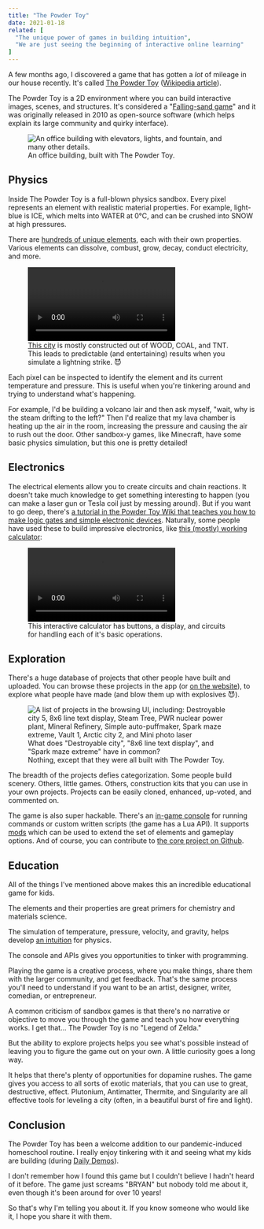 ```yaml
---
title: "The Powder Toy"
date: 2021-01-18
related: [
  "The unique power of games in building intuition",
  "We are just seeing the beginning of interactive online learning"
]
---
```


A few months ago, I discovered a game that has gotten a *lot* of mileage in our house recently. It's called [The Powder Toy](https://powdertoy.co.uk) ([Wikipedia article](https://en.wikipedia.org/wiki/The_Powder_Toy)).

The Powder Toy is a 2D environment where you can build interactive images, scenes, and structures. It's considered a "[Falling-sand game](https://en.wikipedia.org/wiki/Falling-sand_game)" and it was originally released in 2010 as open-source software (which helps explain its large community and quirky interface).

<figure class="center">
  <img src="{{site.url}}/assets/images/PowderToy.webp" alt="An office building with elevators, lights, and fountain, and many other details." />
  <figcaption>An office building, built with The Powder Toy.</figcaption>
</figure>

## Physics

Inside The Powder Toy is a full-blown physics sandbox. Every pixel represents an element with realistic material properties. For example, light-blue is ICE, which melts into WATER at 0°C, and can be crushed into SNOW at high pressures.

There are [hundreds of unique elements](https://powdertoy.co.uk/Wiki/W/Elements.html), each with their own properties. Various elements can dissolve, combust, grow, decay, conduct electricity, and more.

<figure class="center">
  <video controls onended="this.currentTime = 0">
    <source src="{{site.url}}/assets/video/PowderToyCityExplodes.webm" type="video/webm">
    Your browser does not support the video tag.
  </video>
  <figcaption><a href="https://powdertoy.co.uk/Browse/View.html?ID=1146000" target="_blank">This city</a> is mostly constructed out of WOOD, COAL, and TNT.<br />This leads to predictable (and entertaining) results when you simulate a lightning strike. 😈</figcaption>
</figure>

Each pixel can be inspected to identify the element and its current temperature and pressure. This is useful when you're tinkering around and trying to understand what's happening.

For example, I'd be building a volcano lair and then ask myself, "wait, why is the steam drifting to the left?" Then I'd realize that my lava chamber is heating up the air in the room, increasing the pressure and causing the air to rush out the door. Other sandbox-y games, like Minecraft, have some basic physics simulation, but this one is pretty detailed!

## Electronics

The electrical elements allow you to create circuits and chain reactions. It doesn't take much knowledge to get something interesting to happen (you can make a laser gun or Tesla coil just by messing around). But if you want to go deep, there's [a tutorial in the Powder Toy Wiki that teaches you how to make logic gates and simple electronic devices](https://powdertoy.co.uk/Wiki/W/Complete_Electronics_Tutorial.html). Naturally, some people have used these to build impressive electronics, like [this (mostly) working calculator](https://powdertoy.co.uk/Browse/View.html?ID=389689):

<figure class="center">
  <video controls onended="this.currentTime = 0">
    <source src="{{site.url}}/assets/video/PowderToyCalc.webm" type="video/webm">
    Your browser does not support the video tag.
  </video>
  <figcaption>This interactive calculator has buttons, a display, and circuits for handling each of it's basic operations.</figcaption>
</figure>

## Exploration

There's a huge database of projects that other people have built and uploaded. You can browse these projects in the app (or [on the website](https://powdertoy.co.uk/Browse.html)), to explore what people have made (and blow them up with explosives 😈).

<figure class="center">
  <img src="{{site.url}}/assets/images/PowderToyBrowse.png" alt="A list of projects in the browsing UI, including: Destroyable city 5, 8x6 line text display, Steam Tree, PWR nuclear power plant, Mineral Refinery, Simple auto-puffmaker, Spark maze extreme, Vault 1, Arctic city 2, and Mini photo laser" />
  <figcaption>What does "Destroyable city", "8x6 line text display", and "Spark maze extreme" have in common? <br>Nothing, except that they were all built with The Powder Toy.</figcaption>
</figure>

The breadth of the projects defies categorization. Some people build scenery. Others, little games. Others, construction kits that you can use in your own projects. Projects can be easily cloned, enhanced, up-voted, and commented on.

The game is also super hackable. There's an [in-game console](https://powdertoy.co.uk/Wiki/W/Using_The_Console.html) for running commands or custom written scripts (the game has a Lua API). It supports [mods](https://powdertoy.co.uk/Wiki/W/Mod_collection.html) which can be used to extend the set of elements and gameplay options. And of course, you can contribute to [the core project on Github](https://github.com/The-Powder-Toy/The-Powder-Toy).

## Education

All of the things I've mentioned above makes this an incredible educational game for kids.

The elements and their properties are great primers for chemistry and materials science.

The simulation of temperature, pressure, velocity, and gravity, helps develop [an intuition]({{site.url}}/2019/03/28/the-unique-power-of-games-in-building-intuition/) for physics.

The console and APIs gives you opportunities to tinker with programming.

Playing the game is a creative process, where you make things, share them with the larger community, and get feedback. That's the same process you'll need to understand if you want to be an artist, designer, writer, comedian, or entrepreneur.

A common criticism of sandbox games is that there's no narrative or objective to move you through the game and teach you how everything works. I get that... The Powder Toy is no "Legend of Zelda."

But the ability to explore projects helps you see what's possible instead of leaving you to figure the game out on your own. A little curiosity goes a long way.

It helps that there's plenty of opportunities for dopamine rushes. The game gives you access to all sorts of exotic materials, that you can use to great, destructive, effect. Plutonium, Antimatter, Thermite, and Singularity are all effective tools for leveling a city (often, in a beautiful burst of fire and light).

## Conclusion

The Powder Toy has been a welcome addition to our pandemic-induced homeschool routine. I really enjoy tinkering with it and seeing what my kids are building (during [Daily Demos]({{site.url}}/2019/07/16/daily-demos-a-ritual-for-raising-kids-that-create/)).

I don't remember how I found this game but I couldn't believe I hadn't heard of it before. The game just screams "BRYAN" but nobody told me about it, even though it's been around for over 10 years!

So that's why I'm telling you about it. If you know someone who would like it, I hope you share it with them.

